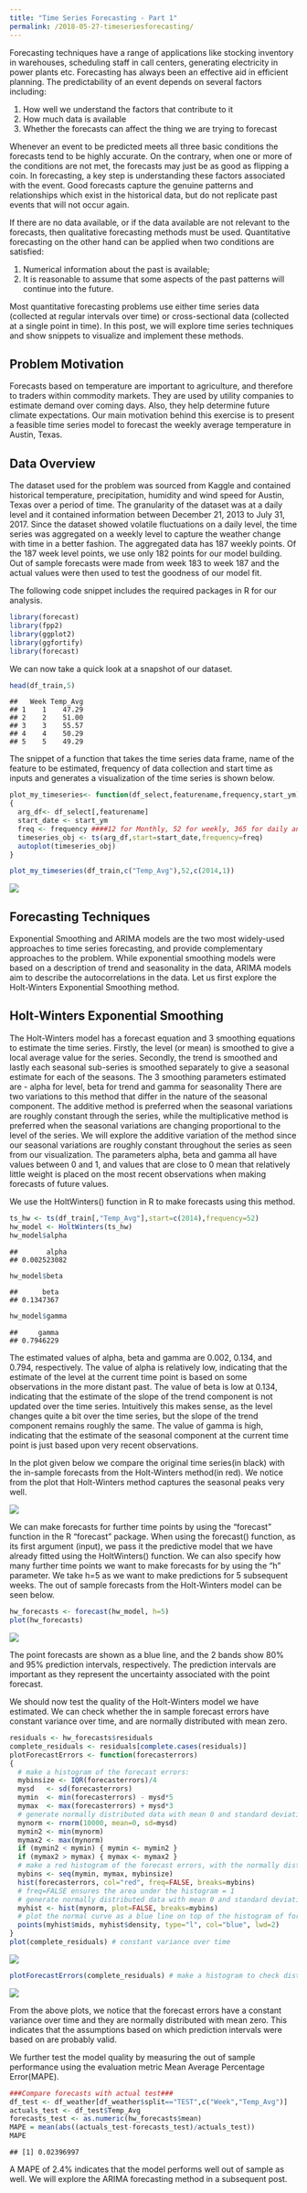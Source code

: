 ```yaml
---
title: "Time Series Forecasting - Part 1"
permalink: /2018-05-27-timeseriesforecasting/
---
```


  Forecasting techniques have a range of applications like stocking inventory in  warehouses, scheduling staff in call centers, generating electricity in power plants etc. Forecasting has always been an effective aid in efficient planning. The predictability of an event depends on several factors including:

1) How well we understand the factors that contribute to it
2) How much data is available
3) Whether the forecasts can affect the thing we are trying to forecast

  Whenever an event to be predicted meets all three basic conditions the forecasts tend to be highly accurate. On the contrary, when one or more of the conditions are not met, the forecasts may just be as good as flipping a coin. In forecasting, a key step is understanding these factors associated with the event. Good forecasts capture the genuine patterns and relationships which exist in the historical data, but do not replicate past events that will not occur again.

  If there are no data available, or if the data available are not relevant to the forecasts, then qualitative forecasting methods must be used. Quantitative forecasting on the other hand can be applied when two conditions are satisfied:

1) Numerical information about the past is available;
2) It is reasonable to assume that some aspects of the past patterns will continue into the future.

  Most quantitative forecasting problems use either time series data (collected at regular intervals over time) or cross-sectional data (collected at a single point in time). In this post, we will explore time series techniques and show snippets to visualize and implement these methods.

## Problem Motivation
  Forecasts based on temperature are important to agriculture, and therefore to traders within commodity markets. They are used by utility companies to estimate demand over coming days. Also, they help determine future climate expectations. Our main motivation behind this exercise is to present a feasible time series model to forecast the weekly average temperature in Austin, Texas.

## Data Overview
  The dataset used for the problem was sourced from Kaggle and contained historical temperature, precipitation, humidity and wind speed for Austin, Texas over a period of time. The granularity of the dataset was at a daily level and it contained information between December 21, 2013 to July 31, 2017.
Since the dataset showed volatile fluctuations on a daily level, the time series was aggregated on a weekly level to capture the weather change with time in a better fashion. The aggregated data has 187 weekly points. Of the 187 week level points, we use only 182 points for our model building. Out of sample forecasts were made from week 183 to week 187 and the actual values were then used to test the goodness of our model fit.

The following code snippet includes the required packages in R for our analysis.

```r
library(forecast)
library(fpp2)
library(ggplot2)
library(ggfortify)
library(forecast)
```



We can now take a quick look at a snapshot of our dataset.

```r
head(df_train,5)
```

```
##   Week Temp_Avg
## 1    1    47.29
## 2    2    51.00
## 3    3    55.57
## 4    4    50.29
## 5    5    49.29
```

The snippet of a function that takes the time series data frame, name of the feature to be estimated, frequency of data collection and start time as inputs and generates a visualization of the time series is shown below.


```r
plot_my_timeseries<- function(df_select,featurename,frequency,start_ym)
{
  arg_df<- df_select[,featurename]
  start_date <- start_ym
  freq <- frequency ####12 for Monthly, 52 for weekly, 365 for daily and so on
  timeseries_obj <- ts(arg_df,start=start_date,frequency=freq)
  autoplot(timeseries_obj)
}

plot_my_timeseries(df_train,c("Temp_Avg"),52,c(2014,1))
```

![](/images/unnamed-chunk-4-1.png)<!-- -->

## Forecasting Techniques
  Exponential Smoothing and ARIMA models are the two most widely-used approaches to time series forecasting, and provide complementary approaches to the problem. While exponential smoothing models were based on a description of trend and seasonality in the data, ARIMA models aim to describe the autocorrelations in the data. Let us first explore the Holt-Winters Exponential Smoothing method.

## Holt-Winters Exponential Smoothing
  The Holt-Winters model has a forecast equation and 3 smoothing equations to estimate the time series. Firstly, the level (or mean) is smoothed to give a local average value for the series. Secondly, the trend is smoothed and lastly each seasonal sub-series is smoothed separately to give a seasonal estimate for each of the seasons. The 3 smoothing parameters estimated are - alpha for level, beta for trend and gamma for seasonality
  There are two variations to this method that differ in the nature of the seasonal component. The additive method is preferred when the seasonal variations are roughly constant through the series, while the multiplicative method is preferred when the seasonal variations are changing proportional to the level of the series. We will explore the additive variation of the method since our seasonal variations are roughly constant throughout the series as seen from our visualization.
  The parameters alpha, beta and gamma all have values between 0 and 1, and values that are close to 0 mean that relatively little weight is placed on the most recent observations when making forecasts of future values.

We use the HoltWinters() function in R to make forecasts using this method.

```r
ts_hw <- ts(df_train[,"Temp_Avg"],start=c(2014),frequency=52)
hw_model <- HoltWinters(ts_hw)
hw_model$alpha
```

```
##       alpha
## 0.002523082
```

```r
hw_model$beta
```

```
##      beta
## 0.1347367
```

```r
hw_model$gamma
```

```
##     gamma
## 0.7946229
```
  The estimated values of alpha, beta and gamma are 0.002, 0.134, and 0.794, respectively. The value of alpha is relatively low, indicating that the estimate of the level at the current time point is based on some observations in the more distant past. The value of beta is low at 0.134, indicating that the estimate of the slope of the trend component is not updated over the time series. Intuitively this makes sense, as the level changes quite a bit over the time series, but the slope of the trend component remains roughly the same. The value of gamma is high, indicating that the estimate of the seasonal component at the current time point is just based upon very recent observations.

  In the plot given below we compare the original time series(in black) with the in-sample forecasts from the Holt-Winters method(in  red). We notice from the plot that Holt-Winters method captures the seasonal peaks very well.

![](/images/unnamed-chunk-6-1.png)<!-- -->

We can make forecasts for further time points by using the “forecast” function in the R “forecast” package.
When using the forecast() function, as its first argument (input), we pass it the predictive model that we have already fitted using the HoltWinters() function. We can also specify how many further time points we want to make forecasts for by using the “h” parameter. We take h=5 as we want to make predictions for 5 subsequent weeks. The out of sample forecasts from the Holt-Winters model can be seen below.


```r
hw_forecasts <- forecast(hw_model, h=5)
plot(hw_forecasts)
```

![](/images/unnamed-chunk-7-1.png)<!-- -->

The point forecasts are shown as a blue line, and the 2 bands show 80% and 95% prediction intervals, respectively. The prediction intervals are important as they represent the uncertainty associated with the point forecast.

We should now test the quality of the Holt-Winters model we have estimated. We can check whether the in sample forecast errors have constant variance over time, and are normally distributed with mean zero.


```r
residuals <- hw_forecasts$residuals
complete_residuals <- residuals[complete.cases(residuals)]
plotForecastErrors <- function(forecasterrors)
{
  # make a histogram of the forecast errors:
  mybinsize <- IQR(forecasterrors)/4
  mysd   <- sd(forecasterrors)
  mymin  <- min(forecasterrors) - mysd*5
  mymax  <- max(forecasterrors) + mysd*3
  # generate normally distributed data with mean 0 and standard deviation mysd
  mynorm <- rnorm(10000, mean=0, sd=mysd)
  mymin2 <- min(mynorm)
  mymax2 <- max(mynorm)
  if (mymin2 < mymin) { mymin <- mymin2 }
  if (mymax2 > mymax) { mymax <- mymax2 }
  # make a red histogram of the forecast errors, with the normally distributed data overlaid:
  mybins <- seq(mymin, mymax, mybinsize)
  hist(forecasterrors, col="red", freq=FALSE, breaks=mybins)
  # freq=FALSE ensures the area under the histogram = 1
  # generate normally distributed data with mean 0 and standard deviation mysd
  myhist <- hist(mynorm, plot=FALSE, breaks=mybins)
  # plot the normal curve as a blue line on top of the histogram of forecast errors:
  points(myhist$mids, myhist$density, type="l", col="blue", lwd=2)
}
plot(complete_residuals) # constant variance over time
```

![](/images/unnamed-chunk-8-1.png)<!-- -->

```r
plotForecastErrors(complete_residuals) # make a histogram to check distribution of forecast errors
```

![](/images/unnamed-chunk-8-2.png)<!-- -->

From the above plots, we notice that the forecast errors have a constant variance over time and they are normally distributed with mean zero. This indicates that the assumptions based on which prediction intervals were based on are probably valid.

We further test the model quality by measuring the out of sample performance using the evaluation metric Mean Average Percentage Error(MAPE).


```r
###Compare forecasts with actual test###
df_test <- df_weather[df_weather$split=="TEST",c("Week","Temp_Avg")]
actuals_test <- df_test$Temp_Avg
forecasts_test <- as.numeric(hw_forecasts$mean)
MAPE = mean(abs((actuals_test-forecasts_test)/actuals_test))
MAPE
```

```
## [1] 0.02396997
```

A MAPE of 2.4% indicates that the model performs well out of sample as well. We will explore the ARIMA forecasting method in a subsequent post.
